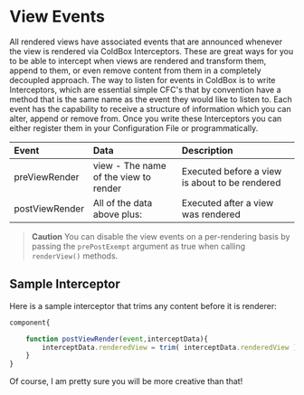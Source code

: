 # View Events

All rendered views have associated events that are announced whenever the view is rendered via ColdBox Interceptors. These are great ways for you to be able to intercept when views are rendered and transform them, append to them, or even remove content from them in a completely decoupled approach. The way to listen for events in ColdBox is to write Interceptors, which are essential simple CFC's that by convention have a method that is the same name as the event they would like to listen to. Each event has the capability to receive a structure of information which you can alter, append or remove from. Once you write these Interceptors you can either register them in your Configuration File or programmatically.

| Event | Data | Description |
| :--- | :--- | :--- |
| preViewRender | view - The name of the view to render | Executed before a view is about to be rendered |
| postViewRender | All of the data above plus: | Executed after a view was rendered |

> **Caution** You can disable the view events on a per-rendering basis by passing the `prePostExempt` argument as true when calling `renderView()` methods.

## Sample Interceptor

Here is a sample interceptor that trims any content before it is renderer:

```javascript
component{

    function postViewRender(event,interceptData){
        interceptData.renderedView = trim( interceptData.renderedView );
    }
}
```

Of course, I am pretty sure you will be more creative than that!

